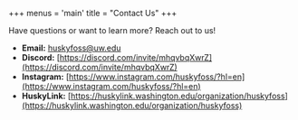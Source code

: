 +++
menus = 'main'
title = "Contact Us"
+++

Have questions or want to learn more? Reach out to us!

* **Email:** huskyfoss@uw.edu
* **Discord:** [https://discord.com/invite/mhqvbqXwrZ](https://discord.com/invite/mhqvbqXwrZ)
* **Instagram:** [https://www.instagram.com/huskyfoss/?hl=en](https://www.instagram.com/huskyfoss/?hl=en)
* **HuskyLink:** [https://huskylink.washington.edu/organization/huskyfoss](https://huskylink.washington.edu/organization/huskyfoss)

<!--more-->
